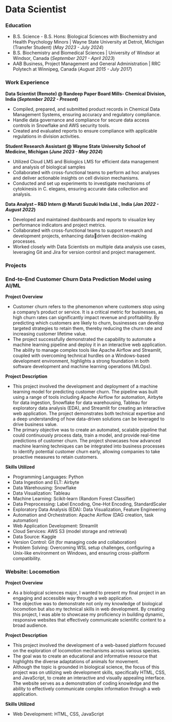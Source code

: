 # Data Scientist

### Education
- B.S. Science - B.S. Hons: Biological Sciences with Biochemistry and Health Psychology Minors | Wayne State University at Detroit, Michigan (Transfer Student) (_May 2023 - July 2024_)
- B.S. Biochemistry and Biomedical Sciences | University of Windsor at Windsor, Canada (_September 2021 - April 2023_)
- AAB Business, Project Management and General Administration | RRC Polytech at Winnipeg, Canada (_August 2015 - July 2017_)

### Work Experience
**Data Scientist (Remote) @ Randeep Paper Board Mills- Chemical Division, India (_September 2022 - Present_)**
- Compiled, prepared, and submitted product records in Chemical Data Management Systems, ensuring accuracy and regulatory compliance.
- Handle data governance and compliance for secure data access controls in Snowflake and AWS security tools.
- Created and evaluated reports to ensure compliance with applicable regulations in division activities.

**Student Research Assistant @ Wayne State University School of Medicine, Michigan (_June 2023 - May 2024_)**
- Utilized Cloud LMS and Biologics LMS for efficient data management and analysis of biological samples
- Collaborated with cross-functional teams to perform ad hoc analyses and deliver actionable insights on cell division mechanisms.
- Conducted and set up experiments to investigate mechanisms of cytokinesis in C. elegans, ensuring accurate data collection and analysis.

**Data Analyst – R&D Intern @ Maruti Suzuki India Ltd., India (_Jan 2022 - August 2022_)**
- Developed and maintained dashboards and reports to visualize key performance indicators and project metrics.
-  Collaborated with cross-functional teams to support research and development projects, enhancing datadriven decision-making processes.
- Worked closely with Data Scientists on multiple data analysis use cases, leveraging Git and Jira for version control and project management.

### Projects
### End-to-End Customer Churn Data Prediction Model using AI/ML
**Project Overview**
- Customer churn refers to the phenomenon where customers stop using a company’s product or service. It is a critical metric for businesses, as high churn rates can significantly impact revenue and profitability. By predicting which customers are likely to churn, businesses can develop targeted strategies to retain them, thereby reducing the churn rate and increasing customer lifetime value.
- The project successfully demonstrated the capability to automate a machine learning pipeline and deploy it in an interactive web application. The ability to manage complex tools like Apache Airflow and Streamlit, coupled with overcoming technical hurdles on a Windows-based development environment, highlights a strong foundation in both software development and machine learning operations (MLOps).

**Project Description**
- This project involved the development and deployment of a machine learning model for predicting customer churn. The pipeline was built using a range of tools including Apache Airflow for automation, Airbyte for data ingestion, Snowflake for data warehousing, Tableau for exploratory data analysis (EDA), and Streamlit for creating an interactive web application. The project demonstrates both technical expertise and a deep understanding of how data-driven solutions can be leveraged to drive business value.
- The primary objective was to create an automated, scalable pipeline that could continuously process data, train a model, and provide real-time predictions of customer churn. The project showcases how advanced machine learning techniques can be integrated into business processes to identify potential customer churn early, allowing companies to take proactive measures to retain customers.

**Skills Utilized**
- Programming Languages: Python
- Data Ingestion and ELT: Airbyte
- Data Warehousing: Snowflake
- Data Visualization: Tableau
- Machine Learning: Scikit-learn (Random Forest Classifier)
- Data Preprocessing: Label Encoding, One-Hot Encoding, StandardScaler
- Exploratory Data Analysis (EDA): Data Visualization, Feature Engineering
- Automation and Orchestration: Apache Airflow (DAG creation, task automation)
- Web Application Development: Streamlit
- Cloud Services: AWS S3 (model storage and retrieval)
- Data Source: Kaggle
- Version Control: Git (for managing code and collaboration)
- Problem Solving: Overcoming WSL setup challenges, configuring a Unix-like environment on Windows, and ensuring cross-platform compatibility.

### Website: Locomotion
**Project Overview**
- As a biological sciences major, I wanted to present my final project in an engaging and accessible way through a web application.
- The objective was to demonstrate not only my knowledge of biological locomotion but also my technical skills in web development. By creating this project, I was able to showcase my proficiency in building dynamic, responsive websites that effectively communicate scientific content to a broad audience.

**Project Description**
- This project involved the development of a web-based platform focused on the exploration of locomotion mechanisms across various species.
- The goal was to create an educational and informative resource that highlights the diverse adaptations of animals for movement.
- Although the topic is grounded in biological science, the focus of this project was on utilizing web development skills, specifically HTML, CSS, and JavaScript, to create an interactive and visually appealing interface. The website serves as a demonstration of coding knowledge and the ability to effectively communicate complex information through a web application.

**Skills Utilized**
- Web Development: HTML, CSS, JavaScript
